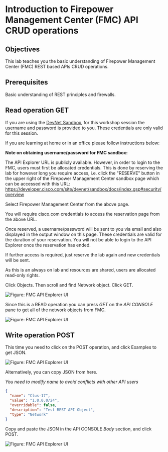 # Introduction to Firepower Management Center (FMC) API CRUD operations

## Objectives

This lab teaches you the basic understanding of Firepower Management Center (FMC) REST based APIs CRUD operations.   

## Prerequisites
Basic understanding of REST principles and firewalls.

## Read operation GET
If you are using the [DevNet Sandbox](https://fmcrestapisandbox.cisco.com/api/api-explorer/), for this workshop session the username and password is provided to you. These credentials are only valid for this session.

If you are learning at home or in an office please follow instructions below:

**Note on obtaining username/password for FMC sandbox:**

The API Explorer URL is publicly available. However, in order to login to the FMC, users must first be allocated credentials. This is done by reserving the lab for however long you require access, i.e. click the "RESERVE" button in the upper right of the Firepower Management Center sandbox page which can be accessed with this URL: https://developer.cisco.com/site/devnet/sandbox/docs/index.gsp#security/overview

  Select Firepower Management Center from the above page.

  You will require cisco.com credentials to access the reservation page from the above URL.

  Once reserved, a username/password will be sent to you via email and also displayed in the output window on this page. These credentials are valid for the duration of your reservation. You will not be able to login to the API Explorer once the reservation has ended.

  If further access is required, just reserve the lab again and new credentials will be sent.

  As this is an always on lab and resources are shared, users are allocated read-only rights.


Click Objects. Then scroll and find Network object. Click GET.

![Figure: FMC API Explorer UI ](/posts/files/firepower-restapi-112/assets/images/pic1.PNG)



Since this is a READ operation you can press *GET* on the *API CONSOLE* pane to get all of the network objects from FMC.

![Figure: FMC API Explorer UI](/posts/files/firepower-restapi-112/assets/images/pic2.PNG)


## Write operation POST

This time you need to click on the POST operation, and click Examples to get JSON.

![Figure: FMC API Explorer UI](/posts/files/firepower-restapi-112/assets/images/pic3.PNG)


Alternatively, you can copy JSON from here.

*You need to modify name to avoid conflicts with other API users*

```JSON
{
  "name": "Clus-17",
  "value": "1.0.0.0/24",
  "overridable": false,
  "description": "Test REST API Object",
  "type": "Network"
}
```



Copy and paste the JSON in the API CONSOLE *Body* section, and click POST.


![Figure: FMC API Explorer UI](/posts/files/firepower-restapi-112/assets/images/pic4.PNG)
